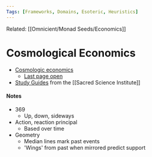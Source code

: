 ```yaml
---
Tags: [Frameworks, Domains, Esoteric, Heuristics]
---
```

Related: [[Omnicient/Monad Seeds/Economics]]

# Cosmological Economics
- [Cosmologic economics](https://www.cosmoeconomics.com)
	- [Last page open](https://www.cosmoeconomics.com/EZ/ice/ice/daniel-ferrera-article-gann-wheel-square-nine.php?PHPSESSID=jcpsk14a28nd0937nmcnq5b2a5)
- [Study Guides](https://www.sacredscienceinstitute.com/EZ/ssi/ssi/studyguides.php?PHPSESSID=bsqo1aj5p9h0344oomhhaioil0) from the [[Sacred Science Institute]]


#### Notes
- 369
    - Up, down, sideways
- Action, reaction principal
    - Based over time
- Geometry
    - Median lines mark past events
    - 'Wings' from past when mirrored predict support
